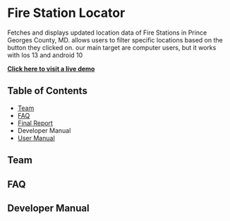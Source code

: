 # Fire Station Locator 
Fetches and displays updated location data of Fire Stations in Prince Georges County, MD. 
allows users to filter specific locations based on the button they clicked on.
our main target are computer users, but it works with Ios 13 and android 10 

**[Click here to visit a live demo](https://firestation-377.web.app/)**

## Table of Contents

 - [Team](#team)
 - [FAQ](#faq)
 - [Final Report](docs/final.md)
 -  Developer Manual
 - [User Manual](docs/user.md) 

## Team

## FAQ


## Developer Manual 
